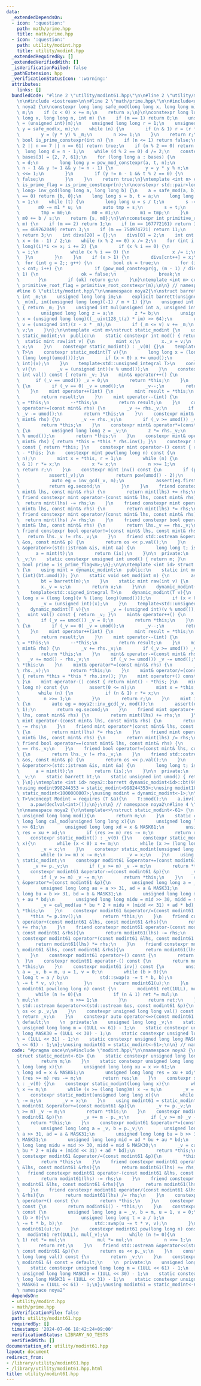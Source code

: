 ```yaml
---
data:
  _extendedDependsOn:
  - icon: ':question:'
    path: math/prime.hpp
    title: math/prime.hpp
  - icon: ':question:'
    path: utility/modint.hpp
    title: utility/modint.hpp
  _extendedRequiredBy: []
  _extendedVerifiedWith: []
  _isVerificationFailed: false
  _pathExtension: hpp
  _verificationStatusIcon: ':warning:'
  attributes:
    links: []
  bundledCode: "#line 2 \"utility/modint61.hpp\"\n\n#line 2 \"utility/modint.hpp\"\
    \n\n#include <iostream>\n\n#line 2 \"math/prime.hpp\"\n\n#include<utility>\nnamespace\
    \ noya2 {\n\nconstexpr long long safe_mod(long long x, long long m) {\n    x %=\
    \ m;\n    if (x < 0) x += m;\n    return x;\n}\n\nconstexpr long long pow_mod_constexpr(long\
    \ long x, long long n, int m) {\n    if (m == 1) return 0;\n    unsigned int _m\
    \ = (unsigned int)(m);\n    unsigned long long r = 1;\n    unsigned long long\
    \ y = safe_mod(x, m);\n    while (n) {\n        if (n & 1) r = (r * y) % _m;\n\
    \        y = (y * y) % _m;\n        n >>= 1;\n    }\n    return r;\n}\n\nconstexpr\
    \ bool is_prime_constexpr(int n) {\n    if (n <= 1) return false;\n    if (n ==\
    \ 2 || n == 7 || n == 61) return true;\n    if (n % 2 == 0) return false;\n  \
    \  long long d = n - 1;\n    while (d % 2 == 0) d /= 2;\n    constexpr long long\
    \ bases[3] = {2, 7, 61};\n    for (long long a : bases) {\n        long long t\
    \ = d;\n        long long y = pow_mod_constexpr(a, t, n);\n        while (t !=\
    \ n - 1 && y != 1 && y != n - 1) {\n            y = y * y % n;\n            t\
    \ <<= 1;\n        }\n        if (y != n - 1 && t % 2 == 0) {\n            return\
    \ false;\n        }\n    }\n    return true;\n}\ntemplate <int n> constexpr bool\
    \ is_prime_flag = is_prime_constexpr(n);\n\nconstexpr std::pair<long long, long\
    \ long> inv_gcd(long long a, long long b) {\n    a = safe_mod(a, b);\n    if (a\
    \ == 0) return {b, 0};\n    long long s = b, t = a;\n    long long m0 = 0, m1\
    \ = 1;\n    while (t) {\n        long long u = s / t;\n        s -= t * u;\n \
    \       m0 -= m1 * u; \n        auto tmp = s;\n        s = t;\n        t = tmp;\n\
    \        tmp = m0;\n        m0 = m1;\n        m1 = tmp;\n    }\n    if (m0 < 0)\
    \ m0 += b / s;\n    return {s, m0};\n}\n\nconstexpr int primitive_root_constexpr(int\
    \ m) {\n    if (m == 2) return 1;\n    if (m == 167772161) return 3;\n    if (m\
    \ == 469762049) return 3;\n    if (m == 754974721) return 11;\n    if (m == 998244353)\
    \ return 3;\n    int divs[20] = {};\n    divs[0] = 2;\n    int cnt = 1;\n    int\
    \ x = (m - 1) / 2;\n    while (x % 2 == 0) x /= 2;\n    for (int i = 3; (long\
    \ long)(i)*i <= x; i += 2) {\n        if (x % i == 0) {\n            divs[cnt++]\
    \ = i;\n            while (x % i == 0) {\n                x /= i;\n          \
    \  }\n        }\n    }\n    if (x > 1) {\n        divs[cnt++] = x;\n    }\n  \
    \  for (int g = 2;; g++) {\n        bool ok = true;\n        for (int i = 0; i\
    \ < cnt; i++) {\n            if (pow_mod_constexpr(g, (m - 1) / divs[i], m) ==\
    \ 1) {\n                ok = false;\n                break;\n            }\n \
    \       }\n        if (ok) return g;\n    }\n}\ntemplate <int m> constexpr int\
    \ primitive_root_flag = primitive_root_constexpr(m);\n\n} // namespace noya2\n\
    #line 6 \"utility/modint.hpp\"\n\nnamespace noya2{\n\nstruct barrett {\n    unsigned\
    \ int _m;\n    unsigned long long im;\n    explicit barrett(unsigned int m) :\
    \ _m(m), im((unsigned long long)(-1) / m + 1) {}\n    unsigned int umod() const\
    \ { return _m; }\n    unsigned int mul(unsigned int a, unsigned int b) const {\n\
    \        unsigned long long z = a;\n        z *= b;\n        unsigned long long\
    \ x = (unsigned long long)((__uint128_t(z) * im) >> 64);\n        unsigned int\
    \ v = (unsigned int)(z - x * _m);\n        if (_m <= v) v += _m;\n        return\
    \ v;\n    }\n};\n\ntemplate <int m>\nstruct static_modint {\n    using mint =\
    \ static_modint;\n  public:\n    static constexpr int mod() { return m; }\n  \
    \  static mint raw(int v) {\n        mint x;\n        x._v = v;\n        return\
    \ x;\n    }\n    constexpr static_modint() : _v(0) {}\n    template<std::signed_integral\
    \ T>\n    constexpr static_modint(T v){\n        long long x = (long long)(v %\
    \ (long long)(umod()));\n        if (x < 0) x += umod();\n        _v = (unsigned\
    \ int)(x);\n    }\n    template<std::unsigned_integral T>\n    constexpr static_modint(T\
    \ v){\n        _v = (unsigned int)(v % umod());\n    }\n    constexpr unsigned\
    \ int val() const { return _v; }\n    mint& operator++() {\n        _v++;\n  \
    \      if (_v == umod()) _v = 0;\n        return *this;\n    }\n    mint& operator--()\
    \ {\n        if (_v == 0) _v = umod();\n        _v--;\n        return *this;\n\
    \    }\n    mint operator++(int) {\n        mint result = *this;\n        ++*this;\n\
    \        return result;\n    }\n    mint operator--(int) {\n        mint result\
    \ = *this;\n        --*this;\n        return result;\n    }\n    constexpr mint&\
    \ operator+=(const mint& rhs) {\n        _v += rhs._v;\n        if (_v >= umod())\
    \ _v -= umod();\n        return *this;\n    }\n    constexpr mint& operator-=(const\
    \ mint& rhs) {\n        _v -= rhs._v;\n        if (_v >= umod()) _v += umod();\n\
    \        return *this;\n    }\n    constexpr mint& operator*=(const mint& rhs)\
    \ {\n        unsigned long long z = _v;\n        z *= rhs._v;\n        _v = (uint)(z\
    \ % umod());\n        return *this;\n    }\n    constexpr mint& operator/=(const\
    \ mint& rhs) { return *this = *this * rhs.inv(); }\n    constexpr mint operator+()\
    \ const { return *this; }\n    constexpr mint operator-() const { return mint()\
    \ - *this; }\n    constexpr mint pow(long long n) const {\n        assert(0 <=\
    \ n);\n        mint x = *this, r = 1;\n        while (n) {\n            if (n\
    \ & 1) r *= x;\n            x *= x;\n            n >>= 1;\n        }\n       \
    \ return r;\n    }\n    constexpr mint inv() const {\n        if (prime) {\n \
    \           assert(_v);\n            return pow(umod() - 2);\n        } else {\n\
    \            auto eg = inv_gcd(_v, m);\n            assert(eg.first == 1);\n \
    \           return eg.second;\n        }\n    }\n    friend constexpr mint operator+(const\
    \ mint& lhs, const mint& rhs) {\n        return mint(lhs) += rhs;\n    }\n   \
    \ friend constexpr mint operator-(const mint& lhs, const mint& rhs) {\n      \
    \  return mint(lhs) -= rhs;\n    }\n    friend constexpr mint operator*(const\
    \ mint& lhs, const mint& rhs) {\n        return mint(lhs) *= rhs;\n    }\n   \
    \ friend constexpr mint operator/(const mint& lhs, const mint& rhs) {\n      \
    \  return mint(lhs) /= rhs;\n    }\n    friend constexpr bool operator==(const\
    \ mint& lhs, const mint& rhs) {\n        return lhs._v == rhs._v;\n    }\n   \
    \ friend constexpr bool operator!=(const mint& lhs, const mint& rhs) {\n     \
    \   return lhs._v != rhs._v;\n    }\n    friend std::ostream &operator<<(std::ostream\
    \ &os, const mint& p) {\n        return os << p.val();\n    }\n    friend std::istream\
    \ &operator>>(std::istream &is, mint &a) {\n        long long t; is >> t;\n  \
    \      a = mint(t);\n        return (is);\n    }\n\n  private:\n    unsigned int\
    \ _v;\n    static constexpr unsigned int umod() { return m; }\n    static constexpr\
    \ bool prime = is_prime_flag<m>;\n};\n\n\ntemplate <int id> struct dynamic_modint\
    \ {\n    using mint = dynamic_modint;\n  public:\n    static int mod() { return\
    \ (int)(bt.umod()); }\n    static void set_mod(int m) {\n        assert(1 <= m);\n\
    \        bt = barrett(m);\n    }\n    static mint raw(int v) {\n        mint x;\n\
    \        x._v = v;\n        return x;\n    }\n\n    dynamic_modint() : _v(0) {}\n\
    \    template<std::signed_integral T>\n    dynamic_modint(T v){\n        long\
    \ long x = (long long)(v % (long long)(umod()));\n        if (x < 0) x += umod();\n\
    \        _v = (unsigned int)(x);\n    }\n    template<std::unsigned_integral T>\n\
    \    dynamic_modint(T v){\n        _v = (unsigned int)(v % umod());\n    }\n \
    \   uint val() const { return _v; }\n    mint& operator++() {\n        _v++;\n\
    \        if (_v == umod()) _v = 0;\n        return *this;\n    }\n    mint& operator--()\
    \ {\n        if (_v == 0) _v = umod();\n        _v--;\n        return *this;\n\
    \    }\n    mint operator++(int) {\n        mint result = *this;\n        ++*this;\n\
    \        return result;\n    }\n    mint operator--(int) {\n        mint result\
    \ = *this;\n        --*this;\n        return result;\n    }\n    mint& operator+=(const\
    \ mint& rhs) {\n        _v += rhs._v;\n        if (_v >= umod()) _v -= umod();\n\
    \        return *this;\n    }\n    mint& operator-=(const mint& rhs) {\n     \
    \   _v += mod() - rhs._v;\n        if (_v >= umod()) _v -= umod();\n        return\
    \ *this;\n    }\n    mint& operator*=(const mint& rhs) {\n        _v = bt.mul(_v,\
    \ rhs._v);\n        return *this;\n    }\n    mint& operator/=(const mint& rhs)\
    \ { return *this = *this * rhs.inv(); }\n    mint operator+() const { return *this;\
    \ }\n    mint operator-() const { return mint() - *this; }\n    mint pow(long\
    \ long n) const {\n        assert(0 <= n);\n        mint x = *this, r = 1;\n \
    \       while (n) {\n            if (n & 1) r *= x;\n            x *= x;\n   \
    \         n >>= 1;\n        }\n        return r;\n    }\n    mint inv() const\
    \ {\n        auto eg = noya2::inv_gcd(_v, mod());\n        assert(eg.first ==\
    \ 1);\n        return eg.second;\n    }\n    friend mint operator+(const mint&\
    \ lhs, const mint& rhs) {\n        return mint(lhs) += rhs;\n    }\n    friend\
    \ mint operator-(const mint& lhs, const mint& rhs) {\n        return mint(lhs)\
    \ -= rhs;\n    }\n    friend mint operator*(const mint& lhs, const mint& rhs)\
    \ {\n        return mint(lhs) *= rhs;\n    }\n    friend mint operator/(const\
    \ mint& lhs, const mint& rhs) {\n        return mint(lhs) /= rhs;\n    }\n   \
    \ friend bool operator==(const mint& lhs, const mint& rhs) {\n        return lhs._v\
    \ == rhs._v;\n    }\n    friend bool operator!=(const mint& lhs, const mint& rhs)\
    \ {\n        return lhs._v != rhs._v;\n    }\n    friend std::ostream &operator<<(std::ostream\
    \ &os, const mint& p) {\n        return os << p.val();\n    }\n    friend std::istream\
    \ &operator>>(std::istream &is, mint &a) {\n        long long t; is >> t;\n  \
    \      a = mint(t);\n        return (is);\n    }\n\n  private:\n    unsigned int\
    \ _v;\n    static barrett bt;\n    static unsigned int umod() { return bt.umod();\
    \ }\n};\ntemplate <int id> noya2::barrett dynamic_modint<id>::bt(998244353);\n\
    \nusing modint998244353 = static_modint<998244353>;\nusing modint1000000007 =\
    \ static_modint<1000000007>;\nusing modint = dynamic_modint<-1>;\n\ntemplate<typename\
    \ T>\nconcept Modint = requires (T &a){\n    T::mod();\n    a.inv();\n    a.val();\n\
    \    a.pow(declval<int>());\n};\n\n} // namespace noya2\n#line 4 \"utility/modint61.hpp\"\
    \n\nnamespace noya2 {\n\ntemplate<>\nstruct static_modint<-61> {\n    static constexpr\
    \ unsigned long long mod(){\n        return m;\n    }\n    static constexpr unsigned\
    \ long long cal_mod(unsigned long long x){\n        unsigned long long xu = x\
    \ >> 61;\n        unsigned long long xd = x & MASK61;\n        unsigned long long\
    \ res = xu + xd;\n        if (res >= m) res -= m;\n        return res;\n    }\n\
    \    constexpr static_modint() : _v(0) {}\n    constexpr static_modint(long long\
    \ x){\n        while (x < 0) x += m;\n        while (x >= (long long)m) x -= m;\n\
    \        _v = x;\n    }\n    constexpr static_modint(unsigned long long x){\n\
    \        while (x >= m) x -= m;\n        _v = x;\n    }\n    using modint61 =\
    \ static_modint;\n    constexpr modint61 &operator+=(const modint61 &p){\n   \
    \     _v += p._v;\n        if (_v >= m) _v -= m;\n        return *this;\n    }\n\
    \    constexpr modint61 &operator-=(const modint61 &p){\n        _v += m - p._v;\n\
    \        if (_v >= m) _v -= m;\n        return *this;\n    }\n    constexpr modint61\
    \ &operator*=(const modint61 &p){\n        unsigned long long a = _v, b = p._v;\n\
    \        unsigned long long au = a >> 31, ad = a & MASK31;\n        unsigned long\
    \ long bu = b >> 31, bd = b & MASK31;\n        unsigned long long mid = ad * bu\
    \ + au * bd;\n        unsigned long long midu = mid >> 30, midd = mid & MASK30;\n\
    \        _v = cal_mod(au * bu * 2 + midu + (midd << 31) + ad * bd);\n        return\
    \ *this;\n    }\n    constexpr modint61 &operator/=(const modint61 &p){\n    \
    \    *this *= p.inv();\n        return *this;\n    }\n    friend constexpr modint61\
    \ operator+(const modint61 &lhs, const modint61 &rhs){\n        return modint61(lhs)\
    \ += rhs;\n    }\n    friend constexpr modint61 operator-(const modint61 &lhs,\
    \ const modint61 &rhs){\n        return modint61(lhs) -= rhs;\n    }\n    friend\
    \ constexpr modint61 operator*(const modint61 &lhs, const modint61 &rhs){\n  \
    \      return modint61(lhs) *= rhs;\n    }\n    friend constexpr modint61 operator/(const\
    \ modint61 &lhs, const modint61 &rhs){\n        return modint61(lhs) /= rhs;\n\
    \    }\n    constexpr modint61 operator+() const {\n        return *this;\n  \
    \  }\n    constexpr modint61 operator-() const {\n        return modint61() -\
    \ *this;\n    }\n    constexpr modint61 inv() const {\n        unsigned long long\
    \ a = _v, b = m, u = 1, v = 0;\n        while (b > 0){\n            unsigned long\
    \ long t = a / b;\n            std::swap(a -= t * b, b);\n            std::swap(u\
    \ -= t * v, v);\n        }\n        return modint61(u);\n    }\n    constexpr\
    \ modint61 pow(long long n) const {\n        modint61 ret(1ULL), mul(_v);\n  \
    \      while (n != 0){\n            if (n & 1) ret *= mul;\n            mul *=\
    \ mul;\n            n >>= 1;\n        }\n        return ret;\n    }\n    friend\
    \ std::ostream &operator<<(std::ostream &os, const modint61 &p){\n        return\
    \ os << p._v;\n    }\n    constexpr unsigned long long val() const {\n       \
    \ return _v;\n    }\n    constexpr auto operator<=>(const modint61 &) const =\
    \ default;\n    \n  private:\n    unsigned long long _v;\n    static constexpr\
    \ unsigned long long m = (1ULL << 61) - 1;\n    static constexpr unsigned long\
    \ long MASK30 = (1ULL << 30) - 1;\n    static constexpr unsigned long long MASK31\
    \ = (1ULL << 31) - 1;\n    static constexpr unsigned long long MASK61 = (1ULL\
    \ << 61) - 1;\n};\nusing modint61 = static_modint<-61>;\n\n} // namespace noya2\n"
  code: "#pragma once\n\n#include \"modint.hpp\"\n\nnamespace noya2 {\n\ntemplate<>\n\
    struct static_modint<-61> {\n    static constexpr unsigned long long mod(){\n\
    \        return m;\n    }\n    static constexpr unsigned long long cal_mod(unsigned\
    \ long long x){\n        unsigned long long xu = x >> 61;\n        unsigned long\
    \ long xd = x & MASK61;\n        unsigned long long res = xu + xd;\n        if\
    \ (res >= m) res -= m;\n        return res;\n    }\n    constexpr static_modint()\
    \ : _v(0) {}\n    constexpr static_modint(long long x){\n        while (x < 0)\
    \ x += m;\n        while (x >= (long long)m) x -= m;\n        _v = x;\n    }\n\
    \    constexpr static_modint(unsigned long long x){\n        while (x >= m) x\
    \ -= m;\n        _v = x;\n    }\n    using modint61 = static_modint;\n    constexpr\
    \ modint61 &operator+=(const modint61 &p){\n        _v += p._v;\n        if (_v\
    \ >= m) _v -= m;\n        return *this;\n    }\n    constexpr modint61 &operator-=(const\
    \ modint61 &p){\n        _v += m - p._v;\n        if (_v >= m) _v -= m;\n    \
    \    return *this;\n    }\n    constexpr modint61 &operator*=(const modint61 &p){\n\
    \        unsigned long long a = _v, b = p._v;\n        unsigned long long au =\
    \ a >> 31, ad = a & MASK31;\n        unsigned long long bu = b >> 31, bd = b &\
    \ MASK31;\n        unsigned long long mid = ad * bu + au * bd;\n        unsigned\
    \ long long midu = mid >> 30, midd = mid & MASK30;\n        _v = cal_mod(au *\
    \ bu * 2 + midu + (midd << 31) + ad * bd);\n        return *this;\n    }\n   \
    \ constexpr modint61 &operator/=(const modint61 &p){\n        *this *= p.inv();\n\
    \        return *this;\n    }\n    friend constexpr modint61 operator+(const modint61\
    \ &lhs, const modint61 &rhs){\n        return modint61(lhs) += rhs;\n    }\n \
    \   friend constexpr modint61 operator-(const modint61 &lhs, const modint61 &rhs){\n\
    \        return modint61(lhs) -= rhs;\n    }\n    friend constexpr modint61 operator*(const\
    \ modint61 &lhs, const modint61 &rhs){\n        return modint61(lhs) *= rhs;\n\
    \    }\n    friend constexpr modint61 operator/(const modint61 &lhs, const modint61\
    \ &rhs){\n        return modint61(lhs) /= rhs;\n    }\n    constexpr modint61\
    \ operator+() const {\n        return *this;\n    }\n    constexpr modint61 operator-()\
    \ const {\n        return modint61() - *this;\n    }\n    constexpr modint61 inv()\
    \ const {\n        unsigned long long a = _v, b = m, u = 1, v = 0;\n        while\
    \ (b > 0){\n            unsigned long long t = a / b;\n            std::swap(a\
    \ -= t * b, b);\n            std::swap(u -= t * v, v);\n        }\n        return\
    \ modint61(u);\n    }\n    constexpr modint61 pow(long long n) const {\n     \
    \   modint61 ret(1ULL), mul(_v);\n        while (n != 0){\n            if (n &\
    \ 1) ret *= mul;\n            mul *= mul;\n            n >>= 1;\n        }\n \
    \       return ret;\n    }\n    friend std::ostream &operator<<(std::ostream &os,\
    \ const modint61 &p){\n        return os << p._v;\n    }\n    constexpr unsigned\
    \ long long val() const {\n        return _v;\n    }\n    constexpr auto operator<=>(const\
    \ modint61 &) const = default;\n    \n  private:\n    unsigned long long _v;\n\
    \    static constexpr unsigned long long m = (1ULL << 61) - 1;\n    static constexpr\
    \ unsigned long long MASK30 = (1ULL << 30) - 1;\n    static constexpr unsigned\
    \ long long MASK31 = (1ULL << 31) - 1;\n    static constexpr unsigned long long\
    \ MASK61 = (1ULL << 61) - 1;\n};\nusing modint61 = static_modint<-61>;\n\n} //\
    \ namespace noya2"
  dependsOn:
  - utility/modint.hpp
  - math/prime.hpp
  isVerificationFile: false
  path: utility/modint61.hpp
  requiredBy: []
  timestamp: '2024-07-06 18:42:24+09:00'
  verificationStatus: LIBRARY_NO_TESTS
  verifiedWith: []
documentation_of: utility/modint61.hpp
layout: document
redirect_from:
- /library/utility/modint61.hpp
- /library/utility/modint61.hpp.html
title: utility/modint61.hpp
---
```

